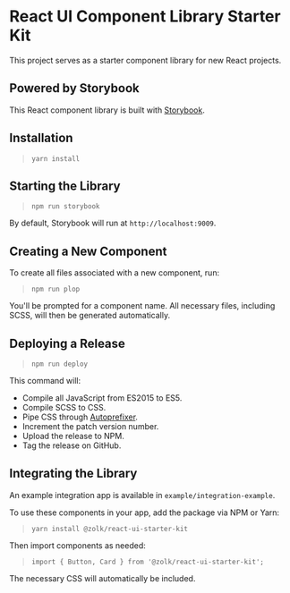 # React UI Component Library Starter Kit

This project serves as a starter component library for new React projects.

## Powered by Storybook

This React component library is built with [Storybook](https://storybook.js.org).

## Installation

> `yarn install`

## Starting the Library

> `npm run storybook`

By default, Storybook will run at `http://localhost:9009`.

## Creating a New Component

To create all files associated with a new component, run:

> `npm run plop`

You'll be prompted for a component name. All necessary files, including SCSS,
will then be generated automatically.

## Deploying a Release

> `npm run deploy`

This command will:

* Compile all JavaScript from ES2015 to ES5.
* Compile SCSS to CSS.
* Pipe CSS through [Autoprefixer](https://github.com/postcss/autoprefixer).
* Increment the patch version number.
* Upload the release to NPM.
* Tag the release on GitHub.

## Integrating the Library

An example integration app is available in `example/integration-example`.

To use these components in your app, add the package via NPM or Yarn:

> `yarn install @zolk/react-ui-starter-kit`

Then import components as needed:

> `import { Button, Card } from '@zolk/react-ui-starter-kit';`

The necessary CSS will automatically be included.
